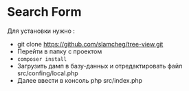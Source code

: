 # Search Form

Для установки нужно :

- git clone https://github.com/slamcheg/tree-view.git
-  Перейти в папку с проектом
- `composer install` 
-  Загрузить дамп в базу-данных и отредактировать файл src/confing/local.php
-  Далее ввести в консоль php src/index.php
